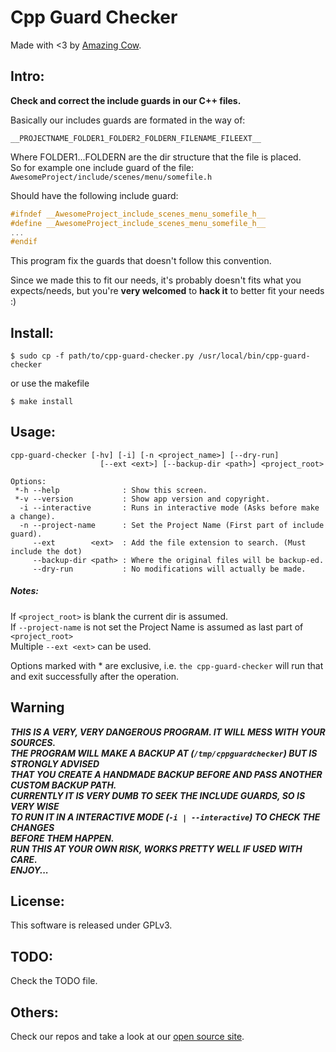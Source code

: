Cpp Guard Checker
====
Made with <3 by [Amazing Cow](http://www.amazingcow.com).

## Intro:
**Check and correct the include guards in our C++ files.**
 
Basically our includes guards are formated in the way of:
    
```__PROJECTNAME_FOLDER1_FOLDER2_FOLDERN_FILENAME_FILEEXT__```   

Where FOLDER1...FOLDERN are the dir structure that the file is placed.   
So for example one include guard of the file:  
```AwesomeProject/include/scenes/menu/somefile.h```  

Should have the following include guard:

```cpp
#ifndef __AwesomeProject_include_scenes_menu_somefile_h__
#define __AwesomeProject_include_scenes_menu_somefile_h__
...
#endif 
```

This program fix the guards that doesn't follow this convention.

Since we made this to fit our needs, it's probably doesn't fits
what you expects/needs, but you're **very welcomed** to **hack it** 
to better fit your needs :)

## Install:

```$ sudo cp -f path/to/cpp-guard-checker.py /usr/local/bin/cpp-guard-checker```

or use the makefile

```$ make install ```

## Usage:

```
cpp-guard-checker [-hv] [-i] [-n <project_name>] [--dry-run]
                    [--ext <ext>] [--backup-dir <path>] <project_root>

Options:
 *-h --help              : Show this screen.
 *-v --version           : Show app version and copyright.
  -i --interactive       : Runs in interactive mode (Asks before make a change).
  -n --project-name      : Set the Project Name (First part of include guard).
     --ext        <ext>  : Add the file extension to search. (Must include the dot)
     --backup-dir <path> : Where the original files will be backup-ed.
     --dry-run           : No modifications will actually be made.
```

##### Notes:
If ```<project_root>``` is blank the current dir is assumed.  
If ```--project-name``` is not set the Project Name is assumed as last part of ```<project_root>```   
Multiple ```--ext <ext>``` can be used.

Options marked with * are exclusive, i.e. ```the cpp-guard-checker``` will run that
and exit successfully after the operation.

## Warning
***THIS IS A VERY, VERY DANGEROUS PROGRAM. IT WILL MESS WITH YOUR SOURCES.  
    THE PROGRAM WILL MAKE A BACKUP AT (```/tmp/cppguardchecker```) BUT IS STRONGLY ADVISED  
    THAT YOU CREATE A HANDMADE BACKUP BEFORE AND PASS ANOTHER CUSTOM BACKUP PATH.  
    CURRENTLY IT IS VERY DUMB TO SEEK THE INCLUDE GUARDS, SO IS VERY WISE  
    TO RUN IT IN A INTERACTIVE MODE (```-i | --interactive```) TO CHECK THE CHANGES  
    BEFORE THEM HAPPEN.  
    RUN THIS AT YOUR OWN RISK, WORKS PRETTY WELL IF USED WITH CARE.  
    ENJOY...***

## License:
This software is released under GPLv3.

## TODO:
Check the TODO file.

## Others:
Check our repos and take a look at our [open source site](http://opensource.amazingcow.com).
